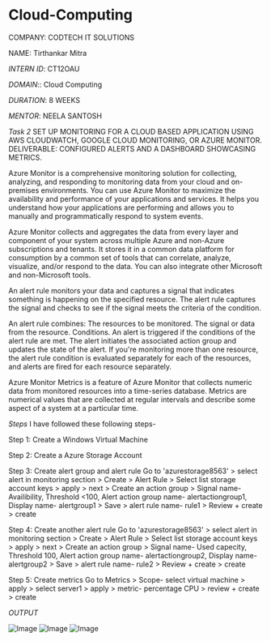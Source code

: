 # Cloud-Computing
COMPANY: CODTECH IT SOLUTIONS

NAME: Tirthankar Mitra 

*INTERN ID*: CT12OAU

*DOMAIN*:: Cloud Computing

*DURATION*: 8 WEEKS

*MENTOR*: NEELA SANTOSH

*Task 2* SET UP MONITORING FOR A CLOUD BASED APPLICATION USING AWS CLOUDWATCH, GOOGLE CLOUD MONITORING, OR AZURE MONITOR. 
DELIVERABLE: CONFIGURED ALERTS AND A DASHBOARD SHOWCASING METRICS.

Azure Monitor is a comprehensive monitoring solution for collecting, analyzing, and responding to monitoring data from your cloud and on-premises environments. You can use Azure Monitor to maximize the availability and performance of your applications and services. It helps you understand how your applications are performing and allows you to manually and programmatically respond to system events.

Azure Monitor collects and aggregates the data from every layer and component of your system across multiple Azure and non-Azure subscriptions and tenants. It stores it in a common data platform for consumption by a common set of tools that can correlate, analyze, visualize, and/or respond to the data. You can also integrate other Microsoft and non-Microsoft tools.

An alert rule monitors your data and captures a signal that indicates something is happening on the specified resource. The alert rule captures the signal and checks to see if the signal meets the criteria of the condition.

An alert rule combines:
The resources to be monitored.
The signal or data from the resource.
Conditions.
An alert is triggered if the conditions of the alert rule are met. The alert initiates the associated action group and updates the state of the alert. If you're monitoring more than one resource, the alert rule condition is evaluated separately for each of the resources, and alerts are fired for each resource separately.

Azure Monitor Metrics is a feature of Azure Monitor that collects numeric data from monitored resources into a time-series database. Metrics are numerical values that are collected at regular intervals and describe some aspect of a system at a particular time.

*Steps*
I have followed these following steps-

Step 1: Create a Windows Virtual Machine 

Step 2: Create a Azure Storage Account

Step 3: Create alert group and alert rule 
Go to 'azurestorage8563' > select alert in monitoring section > Create > Alert Rule > Select list storage account keys > apply > next > 
Create an action group > Signal name- Availibility, Threshold <100, Alert action group name- alertactiongroup1, Display name- alertgroup1 > Save > alert rule name- rule1 > Review + create > create 

Step 4: Create another alert rule 
Go to 'azurestorage8563' > select alert in monitoring section > Create > Alert Rule > Select list storage account keys > apply > next > 
Create an action group > Signal name- Used capecity, Threshold 100, Alert action group name- alertactiongroup2, Display name- alertgroup2 > Save > alert rule name- rule2 > Review + create > create 

Step 5: Create metrics
Go to Metrics > Scope- select virtual machine > apply > select server1 > apply > metric- percentage CPU > review + create > create 

*OUTPUT*

![Image](https://github.com/user-attachments/assets/e39d5ec3-09fd-4122-a5a2-e677fda48933)
![Image](https://github.com/user-attachments/assets/c427975c-f0d8-4756-800f-1f4c25dd8157)
![Image](https://github.com/user-attachments/assets/d77dd3ca-d432-482d-81fb-63962f00bc8b)


